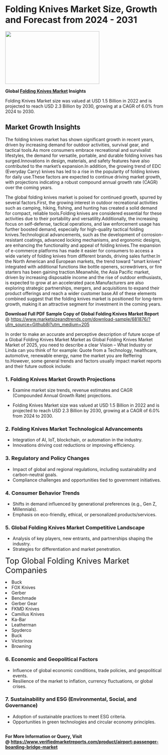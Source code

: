 <H1>Folding Knives Market Size, Growth and Forecast from 2024 - 2031</H1><img class="aligncenter size-medium wp-image-584254" src="https://thirdeyenews.in/wp-content/uploads/2024/09/Global-Market-Research-300x168.jpeg" alt="" width="300" height="168" /><p><strong>Global&nbsp;<a href="https://www.marketsizeandtrends.com/download-sample/681876/?utm_source=Github8j?utm_medium=205">Folding Knives Market</a> Insights</strong></p><p>Folding Knives Market size was valued at USD 1.5 Billion in 2022 and is projected to reach USD 2.3 Billion by 2030, growing at a CAGR of 6.0% from 2024 to 2030.</p><p><h2>Market Growth Insights</h2> <p>The folding knives market has shown significant growth in recent years, driven by increasing demand for outdoor activities, survival gear, and tactical tools.As more consumers embrace recreational and survivalist lifestyles, the demand for versatile, portable, and durable folding knives has surged.Innovations in design, materials, and safety features have also contributed to the market’s expansion.In addition, the growing trend of EDC (Everyday Carry) knives has led to a rise in the popularity of folding knives for daily use.These factors are expected to continue driving market growth, with projections indicating a robust compound annual growth rate (CAGR) over the coming years.</p> <p>The global folding knives market is poised for continued growth, spurred by several factors.First, the growing interest in outdoor recreational activities such as camping, hiking, fishing, and hunting has created a solid demand for compact, reliable tools.Folding knives are considered essential for these activities due to their portability and versatility.Additionally, the increasing focus on self-defense, tactical operations, and law enforcement usage has further boosted demand, especially for high-quality tactical folding knives.Technological advancements, such as the development of corrosion-resistant coatings, advanced locking mechanisms, and ergonomic designs, are enhancing the functionality and appeal of folding knives.The expansion of e-commerce platforms has made it easier for consumers to access a wide variety of folding knives from different brands, driving sales further.In the North American and European markets, the trend toward "smart knives" integrated with additional functions like bottle openers, screwdrivers, or fire starters has been gaining traction.Meanwhile, the Asia Pacific market, driven by increasing disposable income and the rise of outdoor enthusiasts, is expected to grow at an accelerated pace.Manufacturers are also exploring strategic partnerships, mergers, and acquisitions to expand their product offerings and reach a wider customer base.All of these elements combined suggest that the folding knives market is positioned for long-term growth, making it an attractive segment for investment in the coming years.</p> <p><span class=""><strong>Download Full PDF Sample Copy of Global Folding Knives Market Report</strong> @ <a href="https://www.marketsizeandtrends.com/download-sample/681876/?utm_source=Github8j?utm_medium=205" target="_blank">https://www.marketsizeandtrends.com/download-sample/681876/?utm_source=Github8j?utm_medium=205</a></span></p><p>In order to make an accurate and perceptive description of future scope of a Global&nbsp;Folding Knives Market Market as Global&nbsp;Folding Knives Market Market of 2025, you need to describe a clear Vision &ndash; What Industry or Linda can you think of for example: Quote from a Technology, healthcare, automotive, renewable energy, name the market you are Reffering to.However, some general trends and factors usually impact market reports and their future outlook include:</p><h3>1.&nbsp;<strong>Folding Knives Market Growth Projections</strong></h3><ul><li>Examine market size trends, revenue estimates and CAGR (Compounded Annual Growth Rate) projections.</li><li><p>Folding Knives Market size was valued at USD 1.5 Billion in 2022 and is projected to reach USD 2.3 Billion by 2030, growing at a CAGR of 6.0% from 2024 to 2030.</p></li></ul><h3>2.&nbsp;<strong>Folding Knives Market Technological Advancements</strong></h3><ul><li>Integration of AI, IoT, blockchain, or automation in the industry.</li><li>Innovations driving cost reductions or improving efficiency.</li></ul><h3>3.&nbsp;<strong>Regulatory and Policy Changes</strong></h3><ul><li>Impact of global and regional regulations, including sustainability and carbon-neutral goals.</li><li>Compliance challenges and opportunities tied to government initiatives.</li></ul><h3>4.&nbsp;<strong>Consumer Behavior Trends</strong></h3><ul><li>Shifts in demand influenced by generational preferences (e.g., Gen Z, Millennials).</li><li>Emphasis on eco-friendly, ethical, or personalized products/services.</li></ul><h3>5.&nbsp;<strong>Global Folding Knives Market Competitive Landscape</strong></h3><ul><li>Analysis of key players, new entrants, and partnerships shaping the industry.</li><li>Strategies for differentiation and market penetration.</li></ul><p data-pm-slice="1 1 []"><span style="color: inherit; font-family: inherit; font-size: 25px;">Top Global Folding Knives Market Companies</span></p><div class="" data-test-id=""><p><li>Buck</li><li> FOX Knives</li><li> Gerber</li><li> Benchmade</li><li> Gerber Gear</li><li> FKMD Knives</li><li> Camillus Knives</li><li> Ka-Bar</li><li> Leatherman</li><li> Spyderco</li><li> Buck</li><li> Victorinox</li><li> Browning</li></p></div><h3>6.&nbsp;<strong>Economic and Geopolitical Factors</strong></h3><ul><li>Influence of global economic conditions, trade policies, and geopolitical events.</li><li>Resilience of the market to inflation, currency fluctuations, or global crises.</li></ul><h3>7.&nbsp;<strong>Sustainability and ESG (Environmental, Social, and Governance)</strong></h3><ul><li>Adoption of sustainable practices to meet ESG criteria.</li><li>Opportunities in green technologies and circular economy principles.</li></ul><h2><strong style="font-size: 14px;">For More Information or Query, Visit @&nbsp;</strong><a style="background-color: #ffffff; font-size: 14px;" href="https://www.marketsizeandtrends.com/report/folding-knives-market/" target="_blank">https://www.verifiedmarketreports.com/product/airport-passenger-boarding-bridge-market</a></h2>